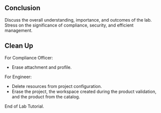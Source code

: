 ## Conclusion

Discuss the overall understanding, importance, and outcomes of the lab. Stress on the significance of compliance, security, and efficient management.

## Clean Up

For Compliance Officer:
- Erase attachment and profile.

For Engineer:
- Delete resources from project configuration.
- Erase the project, the workspace created during the product validation, and the product from the catalog.

End of Lab Tutorial.
